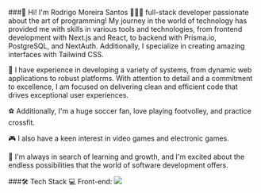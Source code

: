###👋 Hi! I'm Rodrigo Moreira Santos
👨🏻‍💻 full-stack developer passionate about the art of programming! My journey in the world of technology has provided me with skills in various tools and technologies, from frontend development with Next.js and React, to backend with Prisma.io, PostgreSQL, and NextAuth. Additionally, I specialize in creating amazing interfaces with Tailwind CSS.

🚀 I have experience in developing a variety of systems, from dynamic web applications to robust platforms. With attention to detail and a commitment to excellence, I am focused on delivering clean and efficient code that drives exceptional user experiences.

⚽ Additionally, I'm a huge soccer fan, love playing footvolley, and practice crossfit.

🎮 I also have a keen interest in video games and electronic games.

🌱 I'm always in search of learning and growth, and I'm excited about the endless possibilities that the world of software development offers.

###🛠 Tech Stack
💻 Front-end:
<img src="https://img.shields.io/badge/next%20js-000000?style=for-the-badge&logo=nextdotjs&logoColor=white" />

